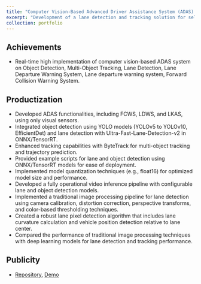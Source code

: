 ```yaml
---
title: "Computer Vision-Based Advanced Driver Assistance System (ADAS) Developmen"
excerpt: "Development of a lane detection and tracking solution for self-driving cars. This is an important part of the autopilot system, to ensure the safety and efficiency of the driver and passengers on the road.<br/><img src='/images/ADAS_CV.jpeg' style='width: 550px; height: 300px;'>"
collection: portfolio
---
```


## Achievements
- Real-time high implementation of computer vision-based ADAS system on Object Detection, Multi-Object Tracking, Lane Detection, Lane Departure Warning System, Lane departure warning system, Forward Collision Warning System.

## Productization
- Developed ADAS functionalities, including FCWS, LDWS, and LKAS, using only visual sensors.
- Integrated object detection using YOLO models (YOLOv5 to YOLOv10, EfficientDet) and lane detection with Ultra-Fast-Lane-Detection-v2 in ONNX/TensorRT.
- Enhanced tracking capabilities with ByteTrack for multi-object tracking and trajectory prediction.
- Provided example scripts for lane and object detection using ONNX/TensorRT models for ease of deployment.
- Implemented model quantization techniques (e.g., float16) for optimized model size and performance.
- Developed a fully operational video inference pipeline with configurable lane and object detection models.
- Implemented a traditional image processing pipeline for lane detection using camera calibration, distortion correction, perspective transforms, and color-based thresholding techniques.
- Created a robust lane pixel detection algorithm that includes lane curvature calculation and vehicle position detection relative to lane center.
- Compared the performance of traditional image processing techniques with deep learning models for lane detection and tracking performance.

## Publicity
- <a href="https://github.com/nqkhanh2002/ADAS-LDWS-LKAS-FCWS">Repository</a>, <a href="https://www.youtube.com/watch?v=j-Rbf1Wvl6M&list=PLlfxjRXHE-s3eR29Ah2lBhH0QqGxk97iM">Demo</a>

<!-- 
1. **Machine Learning Specialization**
  - Date completed: 2023
  - Skills: Linear Regression, Logistic Regression, Neural Networks, Decision Trees, Recommender Systems, Supervised Learning, Logistic Regression for Classification, Gradient Descent, Regularization to Avoid Overfitting, Tensorflow, Tree Ensembles, XGBoost, Advice for Model Development, Unsupervised Learning, Anomaly Detection, Collaborative Filtering, Reinforcement Learning
  - Provided by: DeepLearning.AI, Stanford University -->

<!-- <embed src="../files/machinelearning_cert.pdf" type="application/pdf" width="500" height="400" />  -->
<!-- 
 <style>
    .responsive-embed {
        width: 100%;
        height: 500px;
        max-width: 1000px; /* bạn có thể chỉnh sửa cho phù hợp */
    }
</style> -->
<!-- 1. Natural Language Processing Specialization
  - Date completed: 2024
  - Skills: Natural Language Processing, Deep Learning, Sequence Models, Attention Mechanisms, Transformers, Generative Models, Language Modeling, Neural Machine Translation, Question Answering, Information Extraction, Text Summarization, Speech Recognition, Speech Synthesis, Audio Analysis, Conversational AI, Chatbots, Multi-Agent Systems, Reinforcement Learning
  - Provided by: DeepLearning.AI, Stanford University 
<div class="pdf-container" style="display: flex; justify-content: center; align-items: center;">
    <embed src="../files/machinelearning_cert.pdf" type="application/pdf" class="responsive-embed" />
</div> -->


